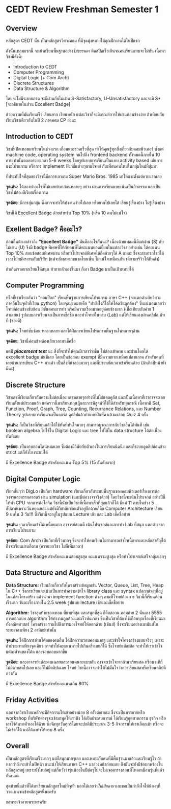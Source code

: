 # CEDT Review Freshman Semester 1
## Overview
หลักสูตร CEDT นั้น เป็นหลักสูตรวิศวะคอม ที่มีจุดมุ่งหมายให้คุณฝึกงานได้ในปีแรก

ดังนั้นเทอมแรกนี้ จะเน้นเรียนพื้นฐานอย่าง*ไม่ธรรมดา* ติดสปีดเร็วเกินจนคนเรียนแทบจะไม่ทัน เนื้อหาวิชามีดังนี้:
- Introduction to CEDT
- Computer Programming
- Digital Logic (+ Com Arch)
- Discrete Structures
- Data Structure & Algorithm

โดยจะไม่มีระบบเกรด จะมีผ่านกับไม่ผ่าน S-Satisfactory, U-Unsatisfactory และจะมี S* [จะอธิบายในส่วน Excellent Badge] 

ด้วยความที่มันเรียนเร็ว เรียนยาก เรียนหนัก แต่ละวิชาก็จะมีเกณฑ์การให้ผ่านค่อนข้างง่าย ถ้าเทียบกับเรียนวิชาเดียวกันในปี 2 ภาคคอม CP อ่ะนะ

## Introduction to CEDT
วิชาที่เปิดเทอมมาเรียนในช่วงแรก เถื่อนและรวดเร็วที่สุด ทำให้คุณรู้ทุกสิ่งเกี่ยวกับคอมพิวเตอร์ ตั้งแต่ machine code, operating system จนไปถึง frontend backend ทั้งหมดนี้ภายใน 10 คาบเท่านั้นตลอดระยะเวลา 5-6 weeks โดยรูปแบบการเรียนเป็นแบบ activity based เช่นการแงะโปรแกรม หรือการ implement ฟังก์ชั่นต่างๆตามโจทย์ กับเพื่อนคนใหม่ในกลุ่มใหม่ที่สุ่มมา 

ที่ประทับใจที่สุดของวิชานี้คือการเอาเกม Super Mario Bros. 1985 มาให้แงะตั้งแต่คาบแรกเลย

**จุดเด่น:** ได้ลองทำอะไรที่ไม่เคยทำมาก่อนหลายๆ อย่าง ผ่านการเรียนแบบเน้นเป็นกิจกรรม และเป็นวิชาไม่ต้องซีเรียสเรื่องเกรด

**จุดด้อย:** มีการสุ่มกลุ่ม ซึ่งอาจจะทำให้ทำงานง่ายไปเลย หรือยากไปเลยได้ เรียนรู้เรื่องบ้าง ไม่รู้เรื่องบ้าง

วิชานี้มี Excellent Badge ด้วยสำหรับ Top 10% (หรือ 10 คนไม่แน่ใจ)


## Exellent Badge? คืออะไร?
ก่อนอื่นต้องกล่าวถึง **"Excellent Badge"** มันคืออะไรกันนะ? เนื่องด้วยเทอมนี้มีแค่ผ่าน (S) กับไม่ผ่าน (U) จึงมี badge พิเศษที่ให้กับคนที่ได้คะแนนยอดเยี่ยมในแต่ละวิชา อย่างเช่น ได้คะแนน Top 10% สอบข้อสอบพิเศษผ่าน หรือทำโปรเจกต์พิเศษได้ก็คล้ายๆได้ A แหละ ซึ่งจะสามารถโชว์ได้เวลาไปสมัครงานกับบริษัท (แต่จะมีผลมากขนาดไหนนั้น ไม่แน่ใจเหมือนกัน เดี๋ยวมารีวิวให้ทีหลัง)

ถ้าเกิดเราอยากเรียนให้สนุก ท้าทายตัวเองขึ้นมา ก็เอา Badge มาเป็นเป้าหมายได้

## Computer Programming
หรือที่เราเรียกกันว่า "คอมป็อก" เรียนพื้นฐานการเขียนโปรแกรม ภาษา C++ (จะแตกต่างกับวิศวะภาคอื่นในจุฬาที่เรียน python) โดยจุดมุ่งหมายคือ "ทำยังไงก็ได้ให้โค้ดรันถูกต้อง" ซึ่งแน่นอนเลยว่าโจทย์ค่อนข้างซับซ้อน มีขั้นตอนการทำ หรือมีความเรื่องมากอยู่ค่อยข้างมาก (เมื่อเทียบกับค่าย 1 สามเสน) รูปแบบการเรียนจะเป็นการเช็คชื่อ และทำโจทย์ในคาบ (Lab) แต่ให้เรียนเองผ่านคลิปอ.นัทที (ของดี)

**จุดเด่น:** โจทย์ซับซ้อน หลากหลาย และได้ฝึกการเขียนโปรแกรมพื้นฐานในหลายๆด้าน

**จุดด้อย:** วิชานี่ค่อนข้างต้องเสียเวลามาเช็คชื่อ

แต่มี ***placement test*** นะ สิ่งที่จะทำให้คุณมีเวลาว่างขึ้น ไม่ต้องเข้าคาบ และผ่านโดยได้ excellent badge มันมีเลย โดยเป็นข้อสอบ exempt ที่มีความยากเหมือนปลายภาค สำหรับคนที่เคยผ่านการเขียน C++ มาแล้ว เป็นสิ่งที่น่าลองมากๆ และก็ประหยัดเวลาเข้าเรียนด้วย (ถ้าเกิดปีหน้ายังมีนะ)

## Discrete Structure
วิชาเลขที่เรียนเกี่ยวกับความไม่ต่อเนื่อง เลขหลายๆอย่างที่ไม่ใช่แคลคูลัส และเป็นเนื้อหาที่เราอาจจะเคยเรียนตั้งแต่ประถมแล้ว แต่คราวนี้มาเรียนทฤษฎีและการพิสูจน์ที่ใช้ได้สำหรับทุกกรณี เนื้อหามี Set, Function, Proof, Graph, Tree, Counting, Recurrance Relations, และ Number Theory รูปแบบการเรียนจะเป็นคอร์ส ดูคลิปแล้วทำแบบฝึกหัด แล้วมาสอบ Quiz 4 ครั้ง

**จุดเด่น:** ก็เป็นวิชาที่เรียนแล้วได้ใช้ทันทีทันใจมากๆ สามารถบูรณาการกับวิชาอื่นได้ทันที เช่น boolean algebra ไปใช้ใน Digital Logic และ tree ไปใช้ใน data structure ได้ต่อเนื่อง ทันทีเลย

**จุดด้อย:** เป็นคาบออนไลน์หมดเลย ซึ่งต้องมีวินัยกับตัวเองในการเรียนนิดนึง และก็ระบบดูคลิปค่อนข้าง strict แต่ก็ยังโกงระบบได้

มี Excellence Badge สำหรับคะแนน Top 5% (15 อันดับแรก)

## Digital Computer Logic
เรียกสั้นๆว่า DigLo เป็นวิชา hardware เรียนเกี่ยวกับระบบพื้นฐานของคอมพิวเตอร์เรื่องการต่อวงจรและตรรกศาสตร์ ผ่าน simulation (และมีต่อวงจรจริงด้วย) โดยวิชานี้จะเน้นโปรเจกต์ อย่างปีนี้ให้ทำ CPU จากการต่อโลจิค
วิชานี้นับเป็นวิชาที่เนื้อหาเร็วที่สุดแล้วก็ได้ มีแค่ 11 คาบในช่วง 5 สัปดาห์เพราะวันหยุดเยอะ แต่ยังมีวิชาลับซ่อนตัวอยู่อีกด้วยก็คือ Computer Architecture เรียน 9 บทใน 3 วัน!!! ซึ่งวิชานี้จะอยู่ในรูปแบบ Lecture เช้า และ Lab เช็คชื่อบ่าย

**จุดเด่น:** เวลาเรียนเข้าไม่เหนื่อยมาก อาจารย์สอนดี เน้นโปรเจกต์และการทำ Lab ที่สนุก แตกต่างจากการเขียนโปรแกรม

**จุดด้อย:** Com Arch เป็นวิชาที่เร็วมากๆ ซึ่งจะทำให้คนเรียนไม่สามารถเข้าใจเนื้อหาและหลักสำคัญได้ ถึงจะเรียนผ่านก็ตาม (ควรแยกวิชา ไม่ก็เพิ่มเวลา)

มี Excellence Badge สำหรับคะแนนสอบสูงสุด คะแนนรวมสูงสุด หรือทำโปรเจกต์เสร็จกลุ่มแรกๆ

## Data Structure and Algorithm
**Data Structure:** เรียนลึกเกี่ยวกับโครงสร้างข้อมูลเช่น Vector, Queue, List, Tree, Heap ใน C++ ซึ่งการเรียนจะเน้นเป็นการทำความเข้าใจ library class และ syntax แปลกๆต่างๆที่อยู่ในแต่ละโครงสร้าง แล้วนำมา implement function ต่างๆ ตามที่โจทย์ต้องการ วิชานี้ก็เรียนค่อนเร็วมาก วันละเรื่องภายใน 2.5 week รูปแบบ lecture เช้าและเช็คชื่อบ่าย

**Algorithm:** วิชาสุดท้ายของเทอม ที่ยากที่สุด และสนุกที่สุด ก็คือสอวน.คอมค่าย 2 นั่นเอง 5555 การออกแบบ algorithm ให้ทำงานถูกต้องและเร็วทันเวลา ซึ่งเป็นวิชาที่ต้องใช้เกือบทุกเรื่องที่เรียนมา ทั้งคณิตศาสตร์ โครงสร้าง รวมไปถึงการมองโจทย์ให้ออกด้วย (เซ้นส์) ซึ่งจะเรียนอย่างเมามันส์ในระยะเวลาเพียง 2 อาทิตย์เท่านั้น

**จุดเด่น:** ได้ฝึกการอ่านโค้ดของคนอื่น ได้ฝึกความรอบคอบมากๆ และเข้าใจโครงสร้างแบบจริงๆ เพราะถ้าประมาทเพียงจุดเดียว อาจทำให้คะแนนหายไปเกินครึ่งเลยก้ได้ ซึ่งโจทย์แต่ละข้อ จะทำให้เราเข้าใจแต่ละส่วนของโค้ด และรอบคอบมากขึ้น

**จุดด้อย:**  และอาจารย์แต่ละคนเฉลยและสอนคนละแบบกัน อาจจะเข้าใจยากถ้ามาเรียนสด หรือบางทีก็ไม่มีคาบสดไปเลย และก็ไม่มีคลิปเฉลย
โจทย์ วิชานี้อาจจะทำให้ไม่มั่นใจว่าควรเรียนสดหรือเรียนคลิปดีกว่ากัน 

มี Excellence Badge สำหรับคะแนนเกิน 80%

## Friday Activities
นอกจากวิชาเรียนหลักจะมีกิจกรรมให้เข้าอย่างน้อย 8 ครั้งต่อเทอม ซึ่งจะเป็นบรรยายหรือ workshop ที่บริษัทต่างๆจะเข้ามาพูดให้เราฟัง ได้เปิดประสบการณ์ ได้เรียนรู้อุตสาหกรรม ธุรกิจ หรือเอาไว้ค้นหาตัวเองได้ด้วย ซึ่งจัดทุกวันศุกร์โดยจะปกติมีประมาณ 3-5 กิจกรรมให้เราเลือกเข้า หรือจะไม่เข้าก็ได้ แต่ก็ต้องทำให้ครบ 8 ครั้ง

## Overall
เป็นหลักสูตรที่เรียนเร็วมากๆ แต่ก็สนุกมากๆเลย และเหมาะกับคนที่มีพื้นฐานมาแล้วและเรียนรู้ไว ถ้าหากกำลังจะเข้าในปีหน้า แนะนำให้เรียนภาษา C++ มาล่วงหน้าก่อนเลย ถึงมันจะยังมีข้อบกพร่องในหลักสูตรอยู่ เพราะยังใหม่อยู่ แต่ก็หวังว่ารุ่นน้องในปีต่อๆไปจะไม่เจอตารางสอนที่โหดเหมือนรุ่นพี่แล้วกันเนอะ 

สุดท้ายนี้แล้วที่ได้มาเรียนหลักสูตรใหม่ที่จุฬา บอกได้เลยว่า*ไม่เสียดาย* และขอเป็นกำลังใจให้น้องๆที่วางแผนจะเข้าหลักสูตรนี้นะครับ

ขอพระเจ้าอวยพระพรครับ